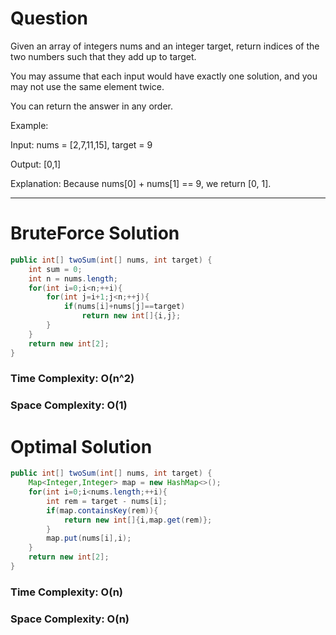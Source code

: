 # Question

Given an array of integers nums and an integer target, return indices of the two numbers such that they add up to target.

You may assume that each input would have exactly one solution, and you may not use the same element twice.

You can return the answer in any order.

 

Example:

Input: nums = [2,7,11,15], target = 9

Output: [0,1]

Explanation: Because nums[0] + nums[1] == 9, we return [0, 1].

***

# BruteForce Solution

``` java
public int[] twoSum(int[] nums, int target) {
    int sum = 0;
    int n = nums.length;
    for(int i=0;i<n;++i){
        for(int j=i+1;j<n;++j){
            if(nums[i]+nums[j]==target)
                return new int[]{i,j};
        }
    }
    return new int[2];
}
```

### Time Complexity: O(n^2)
### Space Complexity: O(1)


# Optimal Solution

``` java
public int[] twoSum(int[] nums, int target) {
    Map<Integer,Integer> map = new HashMap<>();
    for(int i=0;i<nums.length;++i){
        int rem = target - nums[i];
        if(map.containsKey(rem)){
            return new int[]{i,map.get(rem)};
        }
        map.put(nums[i],i);
    }
    return new int[2];
}
```

### Time Complexity: O(n)
### Space Complexity: O(n)